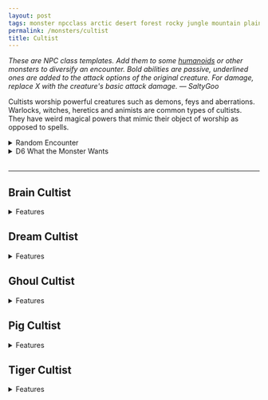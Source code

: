 ```yaml
---
layout: post
tags: monster npcclass arctic desert forest rocky jungle mountain plains swamp city sea underdark chaos cursed holy magical air earth fire water
permalink: /monsters/cultist
title: Cultist
---
```


<span class="alchemy"> *These are NPC class templates. Add them to some [humanoids](https://saltygoo.github.io/list/monsters-humanoid) or other monsters to diversify an encounter. Bold abilities are passive, underlined ones are added to the attack options of the original creature. For damage, replace X with the creature's basic attack damage. — SaltyGoo* </span>

Cultists worship powerful creatures such as demons, feys and aberrations. Warlocks, witches, heretics and animists are common types of cultists. They have weird magical powers that mimic their object of worship as opposed to spells.
<br> 

<details markdown="1">
<summary>Random Encounter</summary>
1. **Monster:** 1D4 cultist & 1D10 goons
1. **Lair:** Secret hideout in the basement of a mundane building. <br>	&nbsp; OR <br>	**Omen:** Mad chanting.
1. **Spoor:** A crime scene which has been ritualistically arranged.
1. **Tracks:** Scribbled occult symbols.
1. **Trace:** [rumor] A cult is spreading in the area.
1. **Trace:** Strange holiday celebrations.
</details>

<details markdown="1">
<summary>D6 What the Monster Wants</summary>
## What the Monster Wants

1. More offerings for their patrons.
1. Recruit new members.
1. Get rare materials for an ambitious ritual.
1. Sell occult trinkets to fund their operation.
1. Murder somebody who knows too much.
1. Capture a fugitive ex-member.  
</details>

<br>

---

## Brain Cultist
<details markdown="1">
<summary>Features</summary>

A psychic overlord. Their bloated brain allows them to enslave the minds of the weak.

**Stats:** Has maximum HP and high intelect.

At the end of the round, after everyone has acted, target creature the overmind can see must save or be enthralled by it. All thralls are allowed a save each turn the brain cultist takes damage. If an enthralled creature is adjacent to the brain cultist, it can take one attack in its stead per round.

**Non-Combat Magic**
Scrying

<ins>Command.</ins> Target creature must save or obey a 2-words command from the brain cultist. The command must be achievable in one action.
</details>

## Dream Cultist
<details markdown="1">
<summary>Features</summary>
A trickster. Half-dreaming, half-dream itself. Deeply touched by the fey, or is it drugs?

**Stats:** Is charismatic but absent.

When taking damage, the dream cultist disapear in a puff of colorful smoke, becoming invisible for the rest of the round and teleporting nearby.

**Non-Combat Magic**
Illusionism

<ins>Phantasm.</ins> Target creature takes damage (x) from an imaginary attack if it fails a save.

<ins>Spellcasting.</ins> *Sleep, Faerie Fire.*
</details>

## Ghoul Cultist
<details markdown="1">
<summary>Features</summary>

A leader of ghouls. Some call them ghasts.

**Stats:** Has maximum HP.

All creatures infected with ghoul rabies near the cultist’s act first in initiative order and resist turn undead and cure disease attempts. 

<ins>Festering Touch.</ins> The cultist makes a melee attack (x). On a hit and until washed, all creatures infected with ghoul rabies have advantage one melee attacks against the target and they can smell it from afar.

<ins>Rabid Frenzy.</ins> The cultist makes two melee attacks (x).
</details>

## Pig Cultist
<details markdown="1">
<summary>Features</summary>

A brute. They worship pig demons in unspeakable rituals.

**Stats:** Has maximum HP and can make two attacks per turn.

Each creature adjacent to the cultist at the beginning of its turn must save or be poisoned for 1 turn. A creature is immune to this ability for 24h after a successful save.

<ins>Bloat.</ins> The cultist bloats one of its disciples into a grotesque shape. Provides 1D4 temporary hit points to one creature the cultist can see, but it reduces its speed to slow until they rest.
</details>

## Tiger Cultist
<details markdown="1">
<summary>Features</summary>

*A naked hunter with tattooed stripes, garish jewelry and menacing claws. They worship rakshasas and other evil tiger spirits in cruel rituals.*

**Stats:** Agile.

The tiger cultist is covered in stripes tatooed with unholy darkness which allow the cultist to see in the dark, meld in shadows and pounce 20'.

<ins>Shadow Claws.</ins> The cultist makes two melee attacks (1D4). The attack ignore any damage resistance.
</details>

